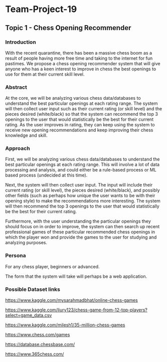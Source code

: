 # Team-Project-19

## Topic 1 - Chess Opening Recommender 

### Introduction
With the recent quarantine, there has been a massive chess boom as a result of people having more free time and taking to the internet for fun pastimes. We propose a chess opening recommender system that will give anyone who has a keen interest to improve in chess the best openings to use for them at their current skill level.

### Abstract
At the core, we will be analyzing various chess data/databases to understand the best particular openings at each rating range. The system will then collect user input such as their current rating (or skill level) and the pieces desired (white/black) so that the system can recommend the top 3 openings to the user that would statistically be the best for their current rating. As the user improves in rating, they can keep using the system to receive new opening recommendations and keep improving their chess knowledge and skill.

### Approach
First, we will be analyzing various chess data/databases to understand the best particular openings at each rating range. This will involve a lot of data processing and analysis, and could either be a rule-based process or ML based process (undecided at this time). 

Next, the system will then collect user input. The input will include their current rating (or skill level), the pieces desired (white/black), and possibly other fields (such as perhaps how unique the user wants to be with their opening style) to make the recommendations more interesting. The system will then recommend the top 3 openings to the user that would statistically be the best for their current rating.  

Furthermore, with the user understanding the particular openings they should focus on in order to improve, the system can then search up recent professional games of these particular recommended chess openings in which the player won and provide the games to the user for studying and analyzing purposes. 

### Persona
For any chess player, beginners or advanced.

The form that the system will take will perhaps be a web application.

### Possible Dataset links
https://www.kaggle.com/mysarahmadbhat/online-chess-games

https://www.kaggle.com/liury123/chess-game-from-12-top-players?select=game_data.csv

https://www.kaggle.com/milesh1/35-million-chess-games

https://www.chess.com/games

https://database.chessbase.com/

https://www.365chess.com/


